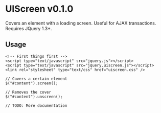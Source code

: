 UIScreen v0.1.0
===============

Covers an element with a loading screen. Useful for AJAX transactions.
Requires JQuery 1.3+.

Usage
-----

    <!-- First things first -->
    <script type="text/javascript" src="jquery.js"></script>
    <script type="text/javascript" src="jquery.uiscreen.js"></script>
    <link rel="stylesheet" type="text/css" href="uiscreen.css" />

    // Covers a certain element
    $("#content").screen();

    // Removes the cover
    $("#content").unscreen();

    // TODO: More documentation
